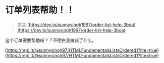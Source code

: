 # 订单列表帮助！！

> 原文:[https://dev.to/sunnysingh1997/order-list-help-3boa](https://dev.to/sunnysingh1997/order-list-help-3boa)

这个订单需要帮助吗？？不明白我做错了什么。

[https://repl.it/@sunnysingh97/HTMLFundamentalsListsOrdered1?lite=true](https://repl.it/@sunnysingh97/HTMLFundamentalsListsOrdered1?lite=true)